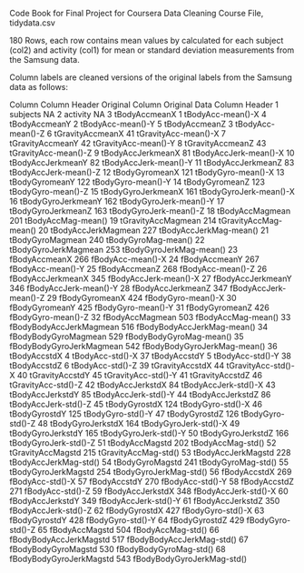 Code Book for Final Project for Coursera Data Cleaning Course File, tidydata.csv

180 Rows, each row contains mean values by calculated for each subject (col2) and 
activity (col1) for mean or standard deviation measurements from the Samsung data.

Column labels are cleaned versions of the original labels from the Samsung data as follows:

Column	Column Header			Original Column	Original Data Column Header
1	subjects							NA
2	activity							NA
3	tBodyAccmeanX						1		tBodyAcc-mean()-X
4	tBodyAccmeanY						2		tBodyAcc-mean()-Y
5	tBodyAccmeanZ						3		tBodyAcc-mean()-Z
6	tGravityAccmeanX					41		tGravityAcc-mean()-X
7	tGravityAccmeanY					42		tGravityAcc-mean()-Y
8	tGravityAccmeanZ					43		tGravityAcc-mean()-Z
9	tBodyAccJerkmeanX					81		tBodyAccJerk-mean()-X
10	tBodyAccJerkmeanY					82		tBodyAccJerk-mean()-Y
11	tBodyAccJerkmeanZ					83		tBodyAccJerk-mean()-Z
12	tBodyGyromeanX						121		tBodyGyro-mean()-X
13	tBodyGyromeanY						122		tBodyGyro-mean()-Y
14	tBodyGyromeanZ						123		tBodyGyro-mean()-Z
15	tBodyGyroJerkmeanX					161		tBodyGyroJerk-mean()-X
16	tBodyGyroJerkmeanY					162		tBodyGyroJerk-mean()-Y
17	tBodyGyroJerkmeanZ					163		tBodyGyroJerk-mean()-Z
18	tBodyAccMagmean						201		tBodyAccMag-mean()
19	tGravityAccMagmean					214		tGravityAccMag-mean()
20	tBodyAccJerkMagmean					227		tBodyAccJerkMag-mean()
21	tBodyGyroMagmean					240		tBodyGyroMag-mean()
22	tBodyGyroJerkMagmean				253		tBodyGyroJerkMag-mean()
23	fBodyAccmeanX						266		fBodyAcc-mean()-X
24	fBodyAccmeanY						267		fBodyAcc-mean()-Y
25	fBodyAccmeanZ						268		fBodyAcc-mean()-Z
26	fBodyAccJerkmeanX					345		fBodyAccJerk-mean()-X
27	fBodyAccJerkmeanY					346		fBodyAccJerk-mean()-Y
28	fBodyAccJerkmeanZ					347		fBodyAccJerk-mean()-Z
29	fBodyGyromeanX						424		fBodyGyro-mean()-X
30	fBodyGyromeanY						425		fBodyGyro-mean()-Y
31	fBodyGyromeanZ						426		fBodyGyro-mean()-Z
32	fBodyAccMagmean						503		fBodyAccMag-mean()
33	fBodyBodyAccJerkMagmean				516		fBodyBodyAccJerkMag-mean()
34	fBodyBodyGyroMagmean				529		fBodyBodyGyroMag-mean()
35	fBodyBodyGyroJerkMagmean			542		fBodyBodyGyroJerkMag-mean()
36	tBodyAccstdX						4		tBodyAcc-std()-X
37	tBodyAccstdY						5		tBodyAcc-std()-Y
38	tBodyAccstdZ						6		tBodyAcc-std()-Z
39	tGravityAccstdX						44		tGravityAcc-std()-X
40	tGravityAccstdY						45		tGravityAcc-std()-Y
41	tGravityAccstdZ						46		tGravityAcc-std()-Z
42	tBodyAccJerkstdX					84		tBodyAccJerk-std()-X
43	tBodyAccJerkstdY					85		tBodyAccJerk-std()-Y
44	tBodyAccJerkstdZ					86		tBodyAccJerk-std()-Z
45	tBodyGyrostdX						124		tBodyGyro-std()-X
46	tBodyGyrostdY						125		tBodyGyro-std()-Y
47	tBodyGyrostdZ						126		tBodyGyro-std()-Z
48	tBodyGyroJerkstdX					164		tBodyGyroJerk-std()-X
49	tBodyGyroJerkstdY					165		tBodyGyroJerk-std()-Y
50	tBodyGyroJerkstdZ					166		tBodyGyroJerk-std()-Z
51	tBodyAccMagstd						202		tBodyAccMag-std()
52	tGravityAccMagstd					215		tGravityAccMag-std()
53	tBodyAccJerkMagstd					228		tBodyAccJerkMag-std()
54	tBodyGyroMagstd						241		tBodyGyroMag-std()
55	tBodyGyroJerkMagstd					254		tBodyGyroJerkMag-std()
56	fBodyAccstdX						269		fBodyAcc-std()-X
57	fBodyAccstdY						270		fBodyAcc-std()-Y
58	fBodyAccstdZ						271		fBodyAcc-std()-Z
59	fBodyAccJerkstdX					348		fBodyAccJerk-std()-X
60	fBodyAccJerkstdY					349		fBodyAccJerk-std()-Y
61	fBodyAccJerkstdZ					350		fBodyAccJerk-std()-Z
62	fBodyGyrostdX						427		fBodyGyro-std()-X
63	fBodyGyrostdY						428		fBodyGyro-std()-Y
64	fBodyGyrostdZ						429		fBodyGyro-std()-Z
65	fBodyAccMagstd						504		fBodyAccMag-std()
66	fBodyBodyAccJerkMagstd				517		fBodyBodyAccJerkMag-std()
67	fBodyBodyGyroMagstd					530		fBodyBodyGyroMag-std()
68	fBodyBodyGyroJerkMagstd				543		fBodyBodyGyroJerkMag-std()